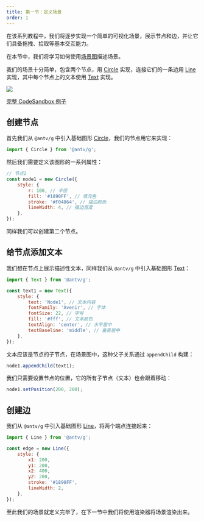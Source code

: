 ```yaml
---
title: 第一节：定义场景
order: 1
---
```


在该系列教程中，我们将逐步实现一个简单的可视化场景，展示节点和边，并让它们具备拖拽、拾取等基本交互能力。

在本节中，我们将学习如何使用[场景图](/zh/guide/diving-deeper/scenegraph)描述场景。

我们的场景十分简单，包含两个节点，用 [Circle](/zh/api/circle) 实现，连接它们的一条边用 [Line](/zh/api/line) 实现，其中每个节点上的文本使用 [Text](/zh/api/text) 实现。

![](https://gw.alipayobjects.com/mdn/rms_6ae20b/afts/img/A*5irUQKZPTVoAAAAAAAAAAAAAARQnAQ)

[完整 CodeSandbox 例子](https://codesandbox.io/s/ru-men-jiao-cheng-qs3zn?file=/index.js)

## 创建节点

首先我们从 `@antv/g` 中引入基础图形 [Circle](/zh/api/circle)，我们的节点用它来实现：

```javascript
import { Circle } from '@antv/g';
```

然后我们需要定义该图形的一系列属性：

```javascript
// 节点1
const node1 = new Circle({
    style: {
        r: 100, // 半径
        fill: '#1890FF', // 填充色
        stroke: '#F04864', // 描边颜色
        lineWidth: 4, // 描边宽度
    },
});
```

同样我们可以创建第二个节点。

## 给节点添加文本

我们想在节点上展示描述性文本，同样我们从 `@antv/g` 中引入基础图形 [Text](/zh/api/text)：

```javascript
import { Text } from '@antv/g';

const text1 = new Text({
    style: {
        text: 'Node1', // 文本内容
        fontFamily: 'Avenir', // 字体
        fontSize: 22, // 字号
        fill: '#fff', // 文本颜色
        textAlign: 'center', // 水平居中
        textBaseline: 'middle', // 垂直居中
    },
});
```

文本应该是节点的子节点，在场景图中，这种父子关系通过 `appendChild` 构建：

```javascript
node1.appendChild(text1);
```

我们只需要设置节点的位置，它的所有子节点（文本）也会跟着移动：

```javascript
node1.setPosition(200, 200);
```

## 创建边

我们从 `@antv/g` 中引入基础图形 [Line](/zh/api/line)，将两个端点连接起来：

```javascript
import { Line } from '@antv/g';

const edge = new Line({
    style: {
        x1: 200,
        y1: 200,
        x2: 400,
        y2: 200,
        stroke: '#1890FF',
        lineWidth: 2,
    },
});
```

至此我们的场景就定义完毕了，在下一节中我们将使用渲染器将场景渲染出来。

